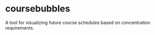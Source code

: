 coursebubbles
=============

A tool for visualizing future course schedules based on concentration requirements.
